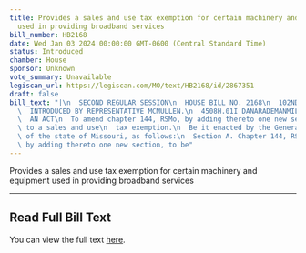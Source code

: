 ```yaml
---
title: Provides a sales and use tax exemption for certain machinery and equipment
  used in providing broadband services
bill_number: HB2168
date: Wed Jan 03 2024 00:00:00 GMT-0600 (Central Standard Time)
status: Introduced
chamber: House
sponsor: Unknown
vote_summary: Unavailable
legiscan_url: https://legiscan.com/MO/text/HB2168/id/2867351
draft: false
bill_text: "|\n  SECOND REGULAR SESSION\n  HOUSE BILL NO. 2168\n  102ND GENERAL ASSEMBLY\n\
  \  INTRODUCED BY REPRESENTATIVE MCMULLEN.\n  4508H.01I DANARADEMANMILLER,ChiefClerk\n\
  \  AN ACT\n  To amend chapter 144, RSMo, by adding thereto one new section relating\
  \ to a sales and use\n  tax exemption.\n  Be it enacted by the General Assembly\
  \ of the state of Missouri, as follows:\n  Section A. Chapter 144, RSMo, is amended\
  \ by adding thereto one new section, to be"
---
```

Provides a sales and use tax exemption for certain machinery and equipment used in providing broadband services

---

## Read Full Bill Text

You can view the full text [here](https://legiscan.com/MO/text/HB2168/id/2867351).
